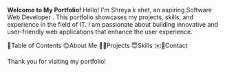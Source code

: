 **Welcome to My Portfolio!**
Hello! I'm Shreya k shet, an aspiring Software Web Developer . This portfolio showcases my projects, skills, and experience in the field of IT.
I am passionate about building innovative and user-friendly web applications that enhance the user experience.

📑Table of Contents
😊About Me
🧑‍💻Projects
😇Skills
✉️🔗Contact

Thank you for visiting my portfolio!
